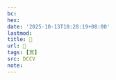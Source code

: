 ```yaml
---
bc:
hex:
date: '2025-10-13T10:28:19+08:00'
lastmod:
title: 􃆰
url: 􃆰
tags: [窴]
src: DCCV
note:
---
```

